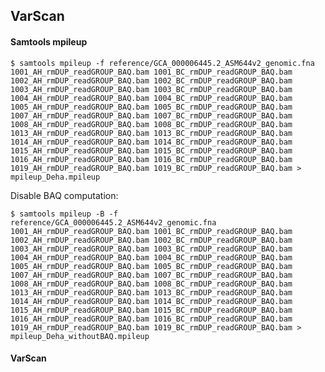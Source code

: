 ## VarScan

#### Samtools mpileup

	$ samtools mpileup -f reference/GCA_000006445.2_ASM644v2_genomic.fna 1001_AH_rmDUP_readGROUP_BAQ.bam 1001_BC_rmDUP_readGROUP_BAQ.bam 1002_AH_rmDUP_readGROUP_BAQ.bam 1002_BC_rmDUP_readGROUP_BAQ.bam 1003_AH_rmDUP_readGROUP_BAQ.bam 1003_BC_rmDUP_readGROUP_BAQ.bam 1004_AH_rmDUP_readGROUP_BAQ.bam 1004_BC_rmDUP_readGROUP_BAQ.bam 1005_AH_rmDUP_readGROUP_BAQ.bam 1005_BC_rmDUP_readGROUP_BAQ.bam 1007_AH_rmDUP_readGROUP_BAQ.bam 1007_BC_rmDUP_readGROUP_BAQ.bam 1008_AH_rmDUP_readGROUP_BAQ.bam 1008_BC_rmDUP_readGROUP_BAQ.bam 1013_AH_rmDUP_readGROUP_BAQ.bam 1013_BC_rmDUP_readGROUP_BAQ.bam 1014_AH_rmDUP_readGROUP_BAQ.bam 1014_BC_rmDUP_readGROUP_BAQ.bam 1015_AH_rmDUP_readGROUP_BAQ.bam 1015_BC_rmDUP_readGROUP_BAQ.bam 1016_AH_rmDUP_readGROUP_BAQ.bam 1016_BC_rmDUP_readGROUP_BAQ.bam 1019_AH_rmDUP_readGROUP_BAQ.bam 1019_BC_rmDUP_readGROUP_BAQ.bam > mpileup_Deha.mpileup


Disable BAQ computation:

	$ samtools mpileup -B -f reference/GCA_000006445.2_ASM644v2_genomic.fna 1001_AH_rmDUP_readGROUP_BAQ.bam 1001_BC_rmDUP_readGROUP_BAQ.bam 1002_AH_rmDUP_readGROUP_BAQ.bam 1002_BC_rmDUP_readGROUP_BAQ.bam 1003_AH_rmDUP_readGROUP_BAQ.bam 1003_BC_rmDUP_readGROUP_BAQ.bam 1004_AH_rmDUP_readGROUP_BAQ.bam 1004_BC_rmDUP_readGROUP_BAQ.bam 1005_AH_rmDUP_readGROUP_BAQ.bam 1005_BC_rmDUP_readGROUP_BAQ.bam 1007_AH_rmDUP_readGROUP_BAQ.bam 1007_BC_rmDUP_readGROUP_BAQ.bam 1008_AH_rmDUP_readGROUP_BAQ.bam 1008_BC_rmDUP_readGROUP_BAQ.bam 1013_AH_rmDUP_readGROUP_BAQ.bam 1013_BC_rmDUP_readGROUP_BAQ.bam 1014_AH_rmDUP_readGROUP_BAQ.bam 1014_BC_rmDUP_readGROUP_BAQ.bam 1015_AH_rmDUP_readGROUP_BAQ.bam 1015_BC_rmDUP_readGROUP_BAQ.bam 1016_AH_rmDUP_readGROUP_BAQ.bam 1016_BC_rmDUP_readGROUP_BAQ.bam 1019_AH_rmDUP_readGROUP_BAQ.bam 1019_BC_rmDUP_readGROUP_BAQ.bam > mpileup_Deha_withoutBAQ.mpileup

#### VarScan


